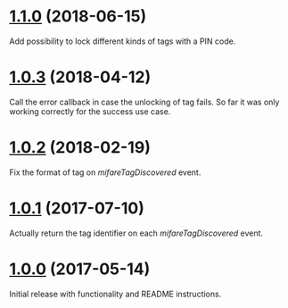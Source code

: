 <a name="1.1.0"></a>
# [1.1.0](https://github.com/RoopeHakulinen/cordova-plugin-mifare-ultralight/blob/master/CHANGELOG.md#1.1.0) (2018-06-15)

Add possibility to lock different kinds of tags with a PIN code.

<a name="1.0.3"></a>
# [1.0.3](https://github.com/RoopeHakulinen/cordova-plugin-mifare-ultralight/blob/master/CHANGELOG.md#1.0.3) (2018-04-12)

Call the error callback in case the unlocking of tag fails. So far it was only working correctly for the success use case.

<a name="1.0.2"></a>
# [1.0.2](https://github.com/RoopeHakulinen/cordova-plugin-mifare-ultralight/blob/master/CHANGELOG.md#1.0.2) (2018-02-19)

Fix the format of tag on _mifareTagDiscovered_ event.

<a name="1.0.1"></a>
# [1.0.1](https://github.com/RoopeHakulinen/cordova-plugin-mifare-ultralight/blob/master/CHANGELOG.md#1.0.1) (2017-07-10)

Actually return the tag identifier on each _mifareTagDiscovered_ event.

<a name="1.0.0"></a>
# [1.0.0](https://github.com/RoopeHakulinen/cordova-plugin-mifare-ultralight/blob/master/CHANGELOG.md#1.0.0) (2017-05-14)

Initial release with functionality and README instructions.
